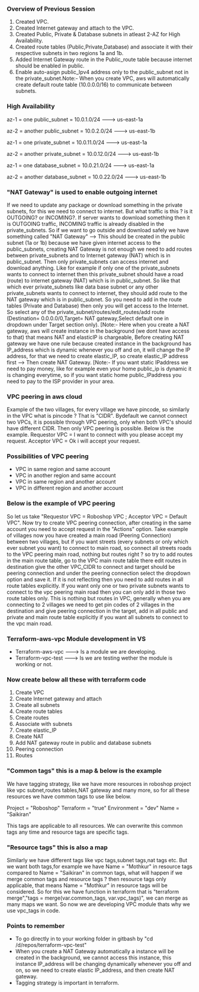 ### Overview of Previous Session
1. Created VPC.
2. Created Internet gateway and attach to the VPC.
3. Created Public, Private & Database subnets in atleast 2-AZ for High Availability.
4. Created route tables (Public,Private,Database) and associate it with their respective subnets in two 
   regions 1a and 1b.
5. Added Internet Gateway route in the Public_route table because internet should be enabled in public.
6. Enable auto-asign public_Ipv4 address only to the public_subnet not in the private_subnet.Note:- When you
   create VPC, aws will automatically create default route table (10.0.0.0/16) to communicate between subnets.

### High Availability
az-1 = one public_subnet     = 10.0.1.0/24 ---> us-east-1a

az-2 = another public_subnet = 10.0.2.0/24 ---> us-east-1b

az-1 = one private_subnet     = 10.0.11.0/24 ---> us-east-1a

az-2 = another private_subnet = 10.0.12.0/24 ---> us-east-1b

az-1 = one database_subnet     = 10.0.21.0/24 ---> us-east-1a

az-2 = another database_subnet = 10.0.22.0/24 ---> us-east-1b

### "NAT Gateway" is used to enable outgoing internet
If we need to update any package or download something in the private subnets, for this we need to connect to internet. But what traffic is this ? is it OUTGOING? or INCOMING?. If server wants to download something then it is OUTGOING traffic, INCOMING traffic is already disabled in the private_subnets. So if we want to go outside and download safely we have something called "NAT Gateway" --> This should be created in the public subnet (1a or 1b) because we have given internet access to the public_subnets, creating NAT Gateway is not enough we need to add routes between private_subnets and to Internet gateway (NAT) which is in public_subnet. Then only private_subnets can access internet and download anything. Like for example if only one of the private_subnets wants to connect to internet then this private_subnet should have a road (route) to internet gateway (NAT) which is in public_subnet. So like that which ever private_subnets like data base subnet or any other private_subnets wants to connect to internet, they should add route to the NAT gateway which is in public_subnet. So you need to add in the route tables (Private and Database) then only you will get access to the Internet. So select any of the private_subnet/routes/edit_routes/add route (Destination= 0.0.0.0/0,Target= NAT gateway,Select default one in dropdown under Target section only). [Note:- Here when you create a NAT gateway, aws will create instance in the background (we dont have access to that) that means NAT and elasticIP is chargeable, Before creating NAT gateway we have one rule because created instance in the background has IP_address which is dynamic whenever you off and on, it will change the IP address, for that we need to create elastic_IP, so create elastic_IP address first --> Then create NAT Gateway. [Note:- If you want static IPaddress we need to pay money, like for example even your home public_ip is dynamic it is changing everytime, so if you want static home public_IPaddress you need to pay to the ISP provider in your area.

### VPC peering in aws cloud
Example of the two villages, for every village we have pincode, so similarly in the VPC what is pincode ? 
That is "CIDR". Bydefault we cannot connect two VPCs, it is possible through VPC peering, only when both 
VPC's should have different CIDR. Then only VPC peering is possible. Below is the example.
Requestor VPC = I want to connect with you please accept my request.
Acceptor VPC  = Ok i will accept your request.

### Possibilities of VPC peering
- VPC in same region and same account
- VPC in another region and same account
- VPC in same region and another account
- VPC in different region and another account

### Below is the example of VPC peering
So let us take "Requestor VPC = Roboshop VPC ; Acceptor VPC = Default VPC". Now try to create VPC peering connection, after creating in the same account you need to accept request in the "Actions" option. Take example of villages now you have created a main road (Peering Connection) between two villages, but if you want streets (every subnets or only which ever subnet you want) to connect to main road, so connect all streets roads to the VPC peering main road, nothing but routes right ? so try to add routes in the main route table, go to the VPC main route table there edit routes in destination give the other VPC_CIDR to connect and target should be peering connection and under the peering connection select the dropdown option and save it. If it is not reflecting then you need to add routes in all route tables explicitly. If you want only one or two private subnets wants to connect to the vpc peering main road then you can only add in those two route tables only. This is nothing but routes in VPC, generally when you are connecting to 2 villages we need to get pin codes of 2 villages in the destination and give peering connection in the target, add in all public and private and main route table explicitly if you want all subnets to connect to the vpc main road.

### Terraform-aws-vpc Module development in VS
- Terraform-aws-vpc ---> Is a module we are developing.
- Terraform-vpc-test ---> Is we are testing wether the module is working or not.

### Now create below all these with terraform code
1. Create VPC
2. Create Internet gateway and attach
3. Create all subnets
4. Create route tables
5. Create routes
6. Associate with subnets
7. Create elastic_IP
8. Create NAT
9. Add NAT gateway route in public and database subnets
10. Peering connection
11. Routes

### "Common tags" this is a map & below is the example
We have tagging strategy, like we have more resources in roboshop project like vpc subnet,routes tables,NAT gateway and many more, so for all these resources we have common tags to use like below.

Project = "Roboshop"
Terraform = "true"
Environment = "dev" 
Name = "Saikiran"

This tags are applicable to all resources. We can overwrite this common tags any time and resource tags are specific tags.

### "Resource tags" this is also a map
Similarly we have different tags like vpc tags,subnet tags,nat tags etc. But we want both tags,for example we have Name = "Mothkur" in resource tags compared to Name = "Saikiran" in common tags, what will happen if we merge common tags and resource tags ? then resource tags only applicable, that means Name = "Mothkur" in resource tags will be considered. So for this we have function in terraform that is "terraform merge","tags = merge(var.common_tags, var.vpc_tags)", we can merge as many maps we want. So now we are developing VPC module thats why we use vpc_tags in code.

### Points to remember
- To go directly in to your working folder in gitbash by "cd /d/repos/terraform-vpc-test"
- When you create a NAT Gateway automatically a instance will be created in the background, we cannot access
  this instance, this instance IP_address will be changing dynamically whenever you off and on, so we need to
  create elastic IP_address, and then create NAT gateway.
- Tagging strategy is important in terraform.
